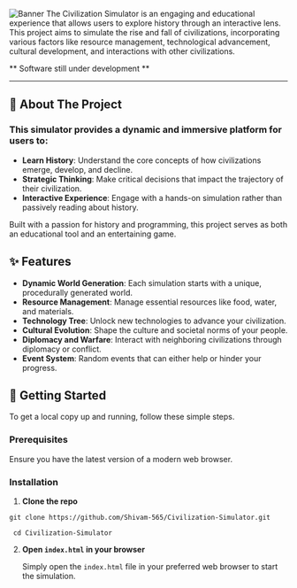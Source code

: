 ![Banner](https://placehold.co/1280x300/darkolivegreen/white?font=montserrat&text=Civilisation%20Simulator)
The Civilization Simulator is an engaging and educational experience that allows users to explore history through an interactive lens. This project aims to simulate the rise and fall of civilizations, incorporating various factors like resource management, technological advancement, cultural development, and interactions with other civilizations.

** Software still under development **
___
## 🚀 About The Project
### This simulator provides a dynamic and immersive platform for users to:
* __Learn History__: Understand the core concepts of how civilizations emerge, develop, and decline.
* __Strategic Thinking__: Make critical decisions that impact the trajectory of their civilization.
* __Interactive Experience__: Engage with a hands-on simulation rather than passively reading about history.

Built with a passion for history and programming, this project serves as both an educational tool and an entertaining game.

## ✨ Features
* __Dynamic World Generation__: Each simulation starts with a unique, procedurally generated world.
* __Resource Management__: Manage essential resources like food, water, and materials.
* __Technology Tree__: Unlock new technologies to advance your civilization.
* __Cultural Evolution__: Shape the culture and societal norms of your people.
* __Diplomacy and Warfare__: Interact with neighboring civilizations through diplomacy or conflict.
* __Event System__: Random events that can either help or hinder your progress.

## 🏁 Getting Started
To get a local copy up and running, follow these simple steps.
### Prerequisites
Ensure you have the latest version of a modern web browser.
### Installation
1. **Clone the repo**

``` git clone https://github.com/Shivam-565/Civilization-Simulator.git ```

 ```  cd Civilization-Simulator ```
 
2. **Open `index.html` in your browser**
   
   Simply open the `index.html` file in your preferred web browser to start the simulation.

